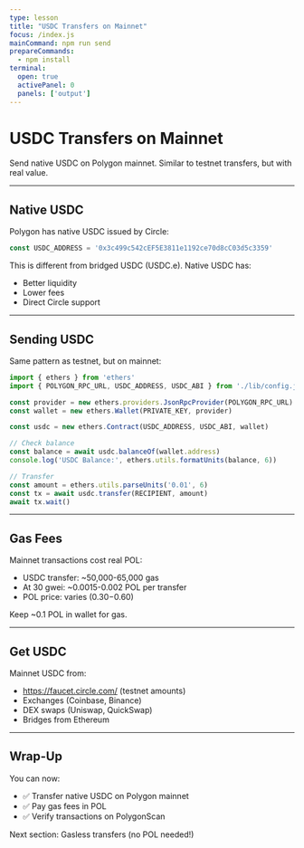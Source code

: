 ```yaml
---
type: lesson
title: "USDC Transfers on Mainnet"
focus: /index.js
mainCommand: npm run send
prepareCommands:
  - npm install
terminal:
  open: true
  activePanel: 0
  panels: ['output']
---
```


# USDC Transfers on Mainnet

Send native USDC on Polygon mainnet. Similar to testnet transfers, but with real value.

---

## Native USDC

Polygon has native USDC issued by Circle:

```js
const USDC_ADDRESS = '0x3c499c542cEF5E3811e1192ce70d8cC03d5c3359'
```

This is different from bridged USDC (USDC.e). Native USDC has:
- Better liquidity
- Lower fees
- Direct Circle support

---

## Sending USDC

Same pattern as testnet, but on mainnet:

```js
import { ethers } from 'ethers'
import { POLYGON_RPC_URL, USDC_ADDRESS, USDC_ABI } from './lib/config.js'

const provider = new ethers.providers.JsonRpcProvider(POLYGON_RPC_URL)
const wallet = new ethers.Wallet(PRIVATE_KEY, provider)

const usdc = new ethers.Contract(USDC_ADDRESS, USDC_ABI, wallet)

// Check balance
const balance = await usdc.balanceOf(wallet.address)
console.log('USDC Balance:', ethers.utils.formatUnits(balance, 6))

// Transfer
const amount = ethers.utils.parseUnits('0.01', 6)
const tx = await usdc.transfer(RECIPIENT, amount)
await tx.wait()
```

---

## Gas Fees

Mainnet transactions cost real POL:
- USDC transfer: ~50,000-65,000 gas
- At 30 gwei: ~0.0015-0.002 POL per transfer
- POL price: varies ($0.30-$0.60)

Keep ~0.1 POL in wallet for gas.

---

## Get USDC

Mainnet USDC from:
- https://faucet.circle.com/ (testnet amounts)
- Exchanges (Coinbase, Binance)
- DEX swaps (Uniswap, QuickSwap)
- Bridges from Ethereum

---

## Wrap-Up

You can now:
- ✅ Transfer native USDC on Polygon mainnet
- ✅ Pay gas fees in POL
- ✅ Verify transactions on PolygonScan

Next section: Gasless transfers (no POL needed!)
